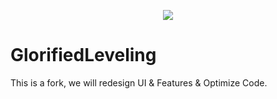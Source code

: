 
<p align="center"><a href="https://www.youtube.com/watch?v=BhuBHHfL_Ag"><img src="https://i.imgur.com/4CrNokY.png"></a></p>

# GlorifiedLeveling

This is a fork, we will redesign UI & Features & Optimize Code.
